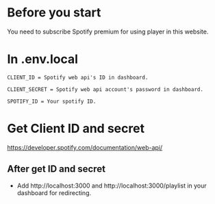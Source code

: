 # Before you start

You need to subscribe Spotify premium for using player in this website.

# In .env.local

```
CLIENT_ID = Spotify web api's ID in dashboard.

CLIENT_SECRET = Spotify web api account's password in dashboard.

SPOTIFY_ID = Your spotify ID.
```

# Get Client ID and secret

https://developer.spotify.com/documentation/web-api/

## After get ID and secret

- Add http://localhost:3000 and http://localhost:3000/playlist in your dashboard for redirecting.
